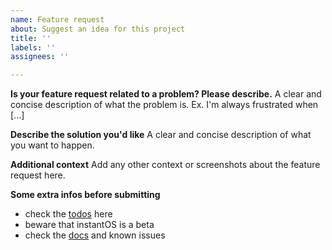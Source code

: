 ```yaml
---
name: Feature request
about: Suggest an idea for this project
title: ''
labels: ''
assignees: ''

---
```


**Is your feature request related to a problem? Please describe.**
A clear and concise description of what the problem is. Ex. I'm always frustrated when [...]

**Describe the solution you'd like**
A clear and concise description of what you want to happen.

**Additional context**
Add any other context or screenshots about the feature request here.

**Some extra infos before submitting**

- check the [todos](https://github.com/instantOS/instantOS/projects/1) here
- beware that instantOS is a beta
- check the [docs](https://instantos.io/documentation) and known issues
